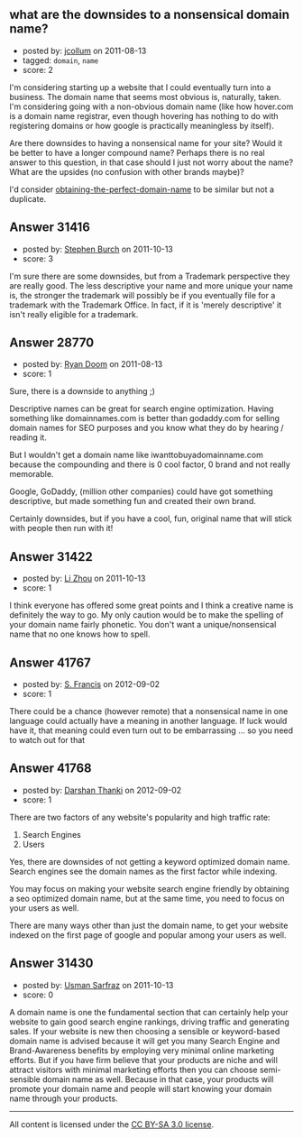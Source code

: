 ## what are the downsides to a nonsensical domain name?

- posted by: [jcollum](https://stackexchange.com/users/-1/12655-jcollum) on 2011-08-13
- tagged: `domain`, `name`
- score: 2

I'm considering starting up a website that I could eventually turn into a business. The domain name that seems most obvious is, naturally, taken. I'm considering going with a non-obvious domain name (like how hover.com is a domain name registrar, even though hovering has nothing to do with registering domains or how google is practically meaningless by itself).  

Are there downsides to having a nonsensical name for your site? Would it be better to have a longer compound name? Perhaps there is no real answer to this question, in that case should I just not worry about the name?  What are the upsides (no confusion with other brands maybe)? 


I'd consider [obtaining-the-perfect-domain-name][1] to be similar but not a duplicate. 


  [1]: http://answers.onstartups.com/questions/1661/obtaining-the-perfect-domain-name


## Answer 31416

- posted by: [Stephen Burch](https://stackexchange.com/users/-1/13763-stephen-burch) on 2011-10-13
- score: 3

I'm sure there are some downsides, but from a Trademark perspective they are really good. The less descriptive your name and more unique your name is, the stronger the trademark will possibly be if you eventually file for a trademark with the Trademark Office. In fact, if it is 'merely descriptive' it isn't really eligible for a trademark. 




## Answer 28770

- posted by: [Ryan Doom](https://stackexchange.com/users/-1/5655-ryan-doom) on 2011-08-13
- score: 1

Sure, there is a downside to anything ;)

Descriptive names can be great for search engine optimization. Having something like domainnames.com is better than godaddy.com  for selling domain names for SEO purposes and you know what they do by hearing / reading it.

But I wouldn't get a domain name like iwanttobuyadomainname.com because the compounding and there is 0 cool factor, 0 brand and not really memorable.  

Google, GoDaddy, (million other companies) could have got something descriptive, but made something fun and created their own brand.

Certainly downsides, but if you have a cool, fun, original name that will stick with people then run with it!


## Answer 31422

- posted by: [Li Zhou](https://stackexchange.com/users/-1/7241-li-zhou) on 2011-10-13
- score: 1

I think everyone has offered some great points and I think a creative name is definitely the way to go.  My only caution would be to make the spelling of your domain name fairly phonetic.  You don't want a unique/nonsensical name that no one knows how to spell.  


## Answer 41767

- posted by: [S. Francis](https://stackexchange.com/users/-1/17794-s-francis) on 2012-09-02
- score: 1

There could be a chance (however remote) that a nonsensical name in one language could actually have a meaning in another language. If luck would have it, that meaning could even turn out to be embarrassing ... so you need to watch out for that


## Answer 41768

- posted by: [Darshan Thanki](https://stackexchange.com/users/-1/19515-darshan-thanki) on 2012-09-02
- score: 1

There are two factors of any website's popularity and high traffic rate:

1. Search Engines
2. Users

Yes, there are downsides of not getting a keyword optimized domain name. Search engines see the domain names as the first factor while indexing.

You may focus on making your website search engine friendly by obtaining a seo optimized domain name, but at the same time, you need to focus on your users as well.

There are many ways other than just the domain name, to get your website indexed on the first page of google and popular among your users as well.


## Answer 31430

- posted by: [Usman Sarfraz](https://stackexchange.com/users/-1/9246-usman-sarfraz) on 2011-10-13
- score: 0

A domain name is one the fundamental section that can certainly help your website to gain good search engine rankings, driving traffic and generating sales. If your website is new then choosing a sensible or keyword-based domain name is advised because it will get you many Search Engine and Brand-Awareness benefits by employing very minimal online marketing efforts. But if you have firm believe that your products are niche and will attract visitors with minimal marketing efforts then you can choose semi-sensible domain name as well. Because in that case, your products will promote your domain name and people will start knowing your domain name through your products.



---

All content is licensed under the [CC BY-SA 3.0 license](https://creativecommons.org/licenses/by-sa/3.0/).
